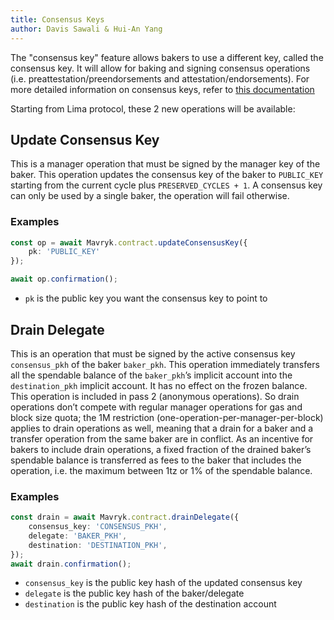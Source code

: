```yaml
---
title: Consensus Keys
author: Davis Sawali & Hui-An Yang
---
```


The "consensus key" feature allows bakers to use a different key, called the consensus key. It will allow for baking and signing consensus operations (i.e. preattestation/preendorsements and attestation/endorsements). For more detailed information on consensus keys, refer to [this documentation](https://tezos.gitlab.io/protocols/015_lima.html?highlight=update%20consensus%20key#consensus-key)

Starting from Lima protocol, these 2 new operations will be available:

## Update Consensus Key
This is a manager operation that must be signed by the manager key of the baker. This operation updates the consensus key of the baker to `PUBLIC_KEY` starting from the current cycle plus `PRESERVED_CYCLES + 1`. A consensus key can only be used by a single baker, the operation will fail otherwise.

### Examples
```typescript
const op = await Mavryk.contract.updateConsensusKey({
    pk: 'PUBLIC_KEY'
});

await op.confirmation();
```
- `pk` is the public key you want the consensus key to point to


## Drain Delegate
This is an operation that must be signed by the active consensus key `consensus_pkh` of the baker `baker_pkh`. This operation immediately transfers all the spendable balance of the `baker_pkh`’s implicit account into the `destination_pkh` implicit account. It has no effect on the frozen balance. This operation is included in pass 2 (anonymous operations). So drain operations don’t compete with regular manager operations for gas and block size quota; the 1M restriction (one-operation-per-manager-per-block) applies to drain operations as well, meaning that a drain for a baker and a transfer operation from the same baker are in conflict. As an incentive for bakers to include drain operations, a fixed fraction of the drained baker’s spendable balance is transferred as fees to the baker that includes the operation, i.e. the maximum between 1tz or 1% of the spendable balance.

### Examples
```typescript
const drain = await Mavryk.contract.drainDelegate({
    consensus_key: 'CONSENSUS_PKH',
    delegate: 'BAKER_PKH',
    destination: 'DESTINATION_PKH',
});
await drain.confirmation();
```

- `consensus_key` is the public key hash of the updated consensus key
- `delegate` is the public key hash of the baker/delegate
- `destination` is the public key hash of the destination account
